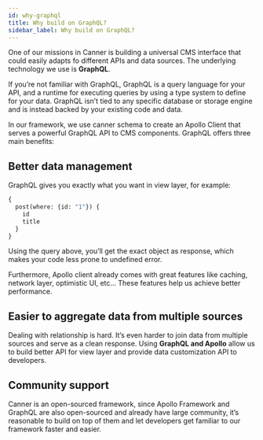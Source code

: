 ```yaml
---
id: why-graphql
title: Why build on GraphQL?
sidebar_label: Why build on GraphQL?
---
```


One of our missions in Canner is building a universal CMS interface that could easily adapts fo different APIs and data sources. The underlying technology we use is **GraphQL**.

If you’re not familiar with GraphQL, GraphQL is a query language for your API, and a runtime for executing queries by using a type system to define for your data. GraphQL isn’t tied to any specific database or storage engine and is instead backed by your existing code and data.

In our framework, we use canner schema to create an Apollo Client that serves a powerful GraphQL API to CMS components. GraphQL offers three main benefits:

## Better data management
GraphQL gives you exactly what you want in view layer, for example:

```graphql
{
  post(where: {id: "1"}) {
    id
    title
  }
}
```

Using the query above, you’ll get the exact object as response, which makes your code less prone to undefined error.

Furthermore, Apollo client already comes with great features like caching, network layer, optimistic UI, etc... These features help us achieve better performance.

## Easier to aggregate data from multiple sources
Dealing with relationship is hard. It’s even harder to join data from multiple sources and serve as a clean response. Using **GraphQL and Apollo** allow us to build better API for view layer and provide data customization API to developers.

## Community support
Canner is an open-sourced framework, since Apollo Framework and GraphQL are also open-sourced and already have large community, it’s reasonable to build on top of them and let developers get familiar to our framework faster and easier.